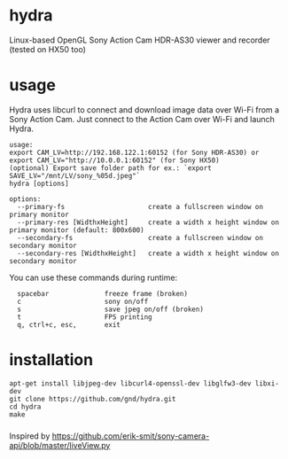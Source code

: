 # hydra
Linux-based OpenGL Sony Action Cam HDR-AS30 viewer and recorder (tested on HX50 too)

# usage
Hydra uses libcurl to connect and download image data over Wi-Fi from a Sony Action Cam.
Just connect to the Action Cam over Wi-Fi and launch Hydra.

```
usage:
export CAM_LV=http://192.168.122.1:60152 (for Sony HDR-AS30) or
export CAM_LV="http://10.0.0.1:60152" (for Sony HX50)
(optional) Export save folder path for ex.: `export SAVE_LV="/mnt/LV/sony_%05d.jpeg"`
hydra [options]

options:
  --primary-fs                     create a fullscreen window on primary monitor
  --primary-res [WidthxHeight]     create a width x height window on primary monitor (default: 800x600)
  --secondary-fs                   create a fullscreen window on secondary monitor
  --secondary-res [WidthxHeight]   create a width x height window on secondary monitor

```
You can use these commands during runtime:

```
  spacebar              freeze frame (broken)
  c                     sony on/off
  s                     save jpeg on/off (broken)
  t                     FPS printing
  q, ctrl+c, esc,       exit

```

# installation

```
apt-get install libjpeg-dev libcurl4-openssl-dev libglfw3-dev libxi-dev
git clone https://github.com/gnd/hydra.git
cd hydra
make
```

###
Inspired by https://github.com/erik-smit/sony-camera-api/blob/master/liveView.py
